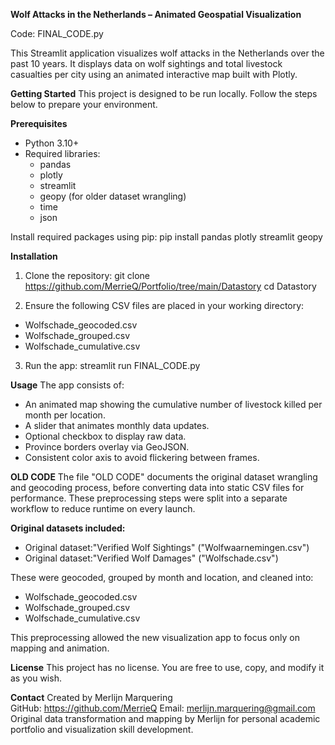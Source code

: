**Wolf Attacks in the Netherlands – Animated Geospatial Visualization**

Code: FINAL_CODE.py

This Streamlit application visualizes wolf attacks in the Netherlands over the past 10 years. It displays data on wolf sightings and total livestock casualties per city using an animated interactive map built with Plotly.

**Getting Started**
This project is designed to be run locally. Follow the steps below to prepare your environment.

**Prerequisites**
- Python 3.10+
- Required libraries:
  - pandas
  - plotly
  - streamlit
  - geopy (for older dataset wrangling)
  - time
  - json

Install required packages using pip:
pip install pandas plotly streamlit geopy

**Installation**
1. Clone the repository:
git clone https://github.com/MerrieQ/Portfolio/tree/main/Datastory
cd Datastory

2. Ensure the following CSV files are placed in your working directory:
- Wolfschade_geocoded.csv
- Wolfschade_grouped.csv
- Wolfschade_cumulative.csv

3. Run the app:
streamlit run FINAL_CODE.py

**Usage**
The app consists of:
- An animated map showing the cumulative number of livestock killed per month per location.
- A slider that animates monthly data updates.
- Optional checkbox to display raw data.
- Province borders overlay via GeoJSON.
- Consistent color axis to avoid flickering between frames.

**OLD CODE**
The file "OLD CODE" documents the original dataset wrangling and geocoding process, before converting data into static CSV files for performance. These preprocessing steps were split into a separate workflow to reduce runtime on every launch.

**Original datasets included:**
- Original dataset:"Verified Wolf Sightings" ("Wolfwaarnemingen.csv")
- Original dataset:"Verified Wolf Damages" ("Wolfschade.csv")

These were geocoded, grouped by month and location, and cleaned into:
- Wolfschade_geocoded.csv
- Wolfschade_grouped.csv
- Wolfschade_cumulative.csv

This preprocessing allowed the new visualization app to focus only on mapping and animation.

**License**
This project has no license. You are free to use, copy, and modify it as you wish.

**Contact**
Created by Merlijn Marquering  
GitHub: https://github.com/MerrieQ
Email: merlijn.marquering@gmail.com
Original data transformation and mapping by Merlijn for personal academic portfolio and visualization skill development.
